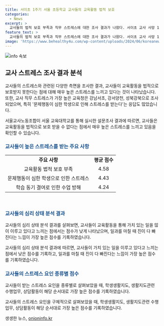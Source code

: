 ```yaml
---
title: 서이초 1주기 서울 초등학교 교사들의 교육활동 법적 보호
categories:
  - News
excerpt: >
  교사들의 법적 보호 부족과 직무 스트레스에 대한 조사 결과가 나왔다. 서이초 교사 사망 1주기를 기념하는 시기에 서울 초등학교 855명을 대상으로 실시된 설문조사에서, 교사들은 교육활동을 법적으로 보호받지 못하고 스트레스를 받고 있음을 밝혔다. 특히 교사들은 학생생활지도와 상담활동을 통해 가장 큰 스트레스를 받고 있으며, 일과를 마친 후에는 심리적으로 지친 상태라는 결과도 나타났다. 해당 조사결과는 교육 현장의 문제점을 다시 한번 시사하고 있다.
feature_text: >
  교사들의 법적 보호 부족과 직무 스트레스에 대한 조사 결과가 나왔다. 서이초 교사 사망 1주기를 기념하는 시기에 서울 초등학교 855명을 대상으로 실시된 설문조사에서, 교사들은 교육활동을 법적으로 보호받지 못하고 스트레스를 받고 있음을 밝혔다. 특히 교사들은 학생생활지도와 상담활동을 통해 가장 큰 스트레스를 받고 있으며, 일과를 마친 후에는 심리적으로 지친 상태라는 결과도 나타났다. 해당 조사결과는 교육 현장의 문제점을 다시 한번 시사하고 있다.
image: 'https://www.behealthy4u.com/wp-content/uploads/2024/06/koreanews.jpg'
---
```


<p><img src="https://www.behealthy4u.com/wp-content/uploads/2024/06/koreanews.jpg" alt="info 속보" /></p>

<h2 data-ke-size="size26">교사 스트레스 조사 결과 분석</h2>

<p>교사들의 스트레스와 관련된 다양한 측면을 조사한 결과, 교사들이 교육활동을 법적으로 보호받지 못한다는 점에 대해 매우 높은 스트레스를 느끼고 있다는 것이 나타났습니다. 또한, 교사 직무 스트레스가 가장 높은 교육청은 강남서초, 강서양천, 성북강북으로 조사되었으며, 특히 '문제행동이 심한 학생으로 인해 스트레스를 받는다'는 응답도 많았습니다.</p>

<p data-ke-size="size16">서울교사노동조합이 서울 교육대학교를 통해 실시한 설문조사 결과에 따르면, 교사들은 교육활동을 법적으로 보호 받을 수 없다는 점에서 매우 높은 스트레스를 느끼고 있음을 확인할 수 있습니다.</p>

<h3><b><span style="color: #1a5490;">교사들이 높은 스트레스를 받는 주요 사항</span></b></h3>

<table>
    <tr>
        <td style="text-align: center; height: 17px;"><b>주요 사항</b></td>
        <td style="text-align: center; height: 17px;"><b>평균 점수</b></td>
    </tr>
    <tr>
        <td style="text-align: center; height: 17px;">교육활동 법적 보호 부족</td>
        <td style="text-align: center; height: 17px;">4.58</td>
    </tr>
    <tr>
        <td style="text-align: center; height: 17px;">문제행동이 심한 학생으로 인한 스트레스</td>
        <td style="text-align: center; height: 17px;">4.43</td>
    </tr>
    <tr>
        <td style="text-align: center; height: 17px;">학습 동기 결여로 인한 수업 방해</td>
        <td style="text-align: center; height: 17px;">4.24</td>
    </tr>
</table>

<p data-ke-size="size16">&nbsp;</p>

<h3><b><span style="color: #1a5490;">교사들의 심리 상태 분석 결과</span></b></h3>

<p>교사들의 심리 상태 분석 결과를 살펴보면, 교사들이 교육활동을 통해 가치 있는 일을 많이 이루고 있다고 느끼는 점에서는 점수가 낮게 나타났으며, 일과를 마칠 때 진이 다 빠진다는 느낌이 가장 높은 점수를 기록하였습니다.</p>

<p data-ke-size="size16">교사들의 심리 상태 분석 결과에 따르면, 교사들이 가치 있는 일을 이루고 있다고 느끼는 점에서 낮은 점수를 기록하고, 일과를 마칠 때 진이 다 빠진다는 느낌이 가장 높은 점수를 기록하였습니다.</p>

<h3><b><span style="color: #1a5490;">교사들의 스트레스 요인 종류별 점수</span></b></h3>

<p>교사들이 받는 스트레스 요인을 종류별로 살펴보았을 때, 학생생활지도, 생활지도관련 수행업무, 상담활동이 해당 순서대로 가장 높은 점수를 기록하였습니다.</p>

<p data-ke-size="size16">교사들의 스트레스 요인을 구체적으로 살펴보았을 때, 학생생활지도, 생활지도관련 수행업무, 상담활동이 해당 순서대로 가장 높은 점수를 기록하였습니다.</p>
생생한 뉴스, <a href="https://onioninfo.kr" rel="dofollow">onioninfo.kr</a>


